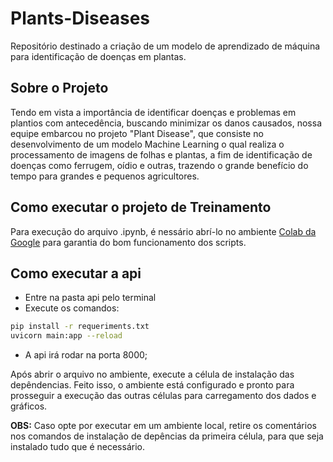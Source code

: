 # Plants-Diseases
Repositório destinado a criação de um modelo de aprendizado de máquina para identificação de doenças em plantas.

## Sobre o Projeto
Tendo em vista a importância de identificar doenças e problemas em plantios com antecedência, buscando minimizar os danos causados, nossa equipe embarcou no projeto "Plant Disease", que consiste no desenvolvimento de um modelo Machine Learning o qual realiza o processamento de imagens de folhas e plantas, a fim de identificação de doenças como ferrugem, oídio e outras, trazendo o grande benefício do tempo para grandes e pequenos agricultores.

## Como executar o projeto de Treinamento
Para execução do arquivo .ipynb, é nessário abrí-lo no ambiente [Colab da Google](https://colab.research.google.com/github/Wildemberg-Projects/Plants-Diseases/blob/main/main.ipynb) para garantia do bom funcionamento dos scripts.  

## Como executar a api
* Entre na pasta api pelo terminal
* Execute os comandos:
~~~~bash
pip install -r requeriments.txt
uvicorn main:app --reload
~~~~
* A api irá rodar na porta 8000;

Após abrir o arquivo no ambiente, execute a célula de instalação das depêndencias. Feito isso, o ambiente está configurado e pronto para prosseguir a execução das outras células para carregamento dos dados e gráficos.  

**OBS:** Caso opte por executar em um ambiente local, retire os comentários nos comandos de instalação de depências da primeira célula, para que seja instalado tudo que é necessário.
